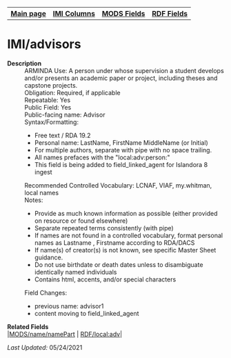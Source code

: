 <!DOCTYPE html>
<html>

<body>
<table style="width:100%">
  <tr>
    <th><a href="index.md">Main page</a></th>
	<th><a href="IMI.md">IMI Columns</a></th>
    <th><a href="MODS.md">MODS Fields</a></th>
    <th><a href="RDF.md">RDF Fields</a></th>
  </tr>
</table>

<h1>IMI/advisors</h1>
<dl>
  <dt><b>Description</b></dt>
  <dd>ARMINDA Use: A person under whose supervision a student develops and/or presents an academic paper or project, including theses and capstone projects.</dd>
  <dd>Obligation: Required, if applicable</dd>
  <dd>Repeatable: Yes</dd>
  <dd>Public Field: Yes</dd>
  <dd>Public-facing name: Advisor</dd>
  <dd>Syntax/Formatting:
	<ul>
		<li>Free text / RDA 19.2</li>
		<li>Personal name: LastName, FirstName MiddleName (or Initial)</li>
		<li>For multiple authors, separate with pipe with no space trailing.</li>
		<li>All names prefaces with the "local:adv:person:"</li>
		<li>This field is being added to field_linked_agent for Islandora 8 ingest</li>
	</ul>
  </dd>
  <dd>Recommended Controlled Vocabulary: LCNAF, VIAF, my.whitman, local names</dd>
  <dd>Notes: 
	<ul>
		<li>Provide as much known information as possible (either provided on resource or found elsewhere)</li>
		<li>Separate repeated terms consistently (with pipe)</li>
		<li>If names are not found in a controlled vocabulary, format personal names as Lastname , Firstname according to RDA/DACS</li>
		<li>If name(s) of creator(s) is not known, see specific Master Sheet guidance.</li>
		<li>Do not use birthdate or death dates unless to disambiguate identically named individuals</li>
		<li>Contains html, accents, and/or special characters</li>
		</ul>
	</dd>
  <dd>Field Changes: 
		<ul>
			<li>previous name: advisor1</li>
			<li>content moving to field_linked_agent</li>
		</ul>
  </dd>
</dl>
<dl>
	<dt><b>Related Fields</b></dt>
		|<a href="mods.name.md">MODS/name/namePart</a> | <a href="rdf.field_linked_agent.md">RDF/local:adv</a>|
</dl>
<p><i>Last Updated: </i>05/24/2021</p>
</body>
</html>